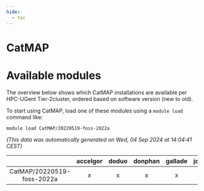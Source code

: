 ```yaml
---
hide:
  - toc
---
```


CatMAP
======

# Available modules


The overview below shows which CatMAP installations are available per HPC-UGent Tier-2cluster, ordered based on software version (new to old).

To start using CatMAP, load one of these modules using a `module load` command like:

```shell
module load CatMAP/20220519-foss-2022a
```

*(This data was automatically generated on Wed, 04 Sep 2024 at 14:04:41 CEST)*  

| |accelgor|doduo|donphan|gallade|joltik|shinx|skitty|
| :---: | :---: | :---: | :---: | :---: | :---: | :---: | :---: |
|CatMAP/20220519-foss-2022a|x|x|x|x|x|-|x|
